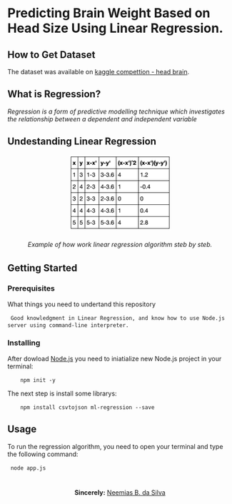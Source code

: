 # Predicting Brain Weight Based on Head Size Using Linear Regression.

## How to Get Dataset

The dataset was available on [kaggle compettion - head brain](https://www.kaggle.com/jemishdonda/headbrain).

## What is Regression?

_Regression is a form of predictive modelling technique which investigates the relationship between a dependent and independent variable_

## Undestanding Linear Regression

<p align="center"><img src="linear-regression.png" width="45%" height="45%"></p> 
<h6 align="center">Example of how work linear regression algorithm steb by steb.</h6>


## Getting Started

### Prerequisites

What things you need to undertand this repository

```
 Good knowledgment in Linear Regression, and know how to use Node.js server using command-line interpreter.
```

### Installing

After dowload [Node.js](https://nodejs.org/en/) you need to iniatialize new Node.js project in your terminal:   

```
    npm init -y
```

The next step is install some librarys:

```
    npm install csvtojson ml-regression --save
```

## Usage

To run the regression algorithm, you need to open your terminal and type the following command:

```
 node app.js
```

#

<p align="center"><b>Sincerely:</b> <a href="https://github.com/neemiasbsilva">Neemias B. da Silva</a></p>

#